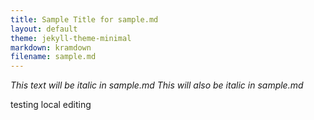 ```yaml
---
title: Sample Title for sample.md
layout: default
theme: jekyll-theme-minimal
markdown: kramdown
filename: sample.md
---
```


*This text will be italic in sample.md*
_This will also be italic in sample.md_

testing local editing

